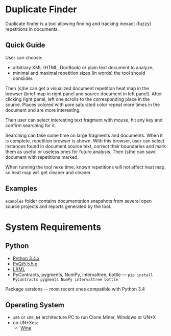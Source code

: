 Duplicate Finder
================

Duplicate finder is a tool allowing finding and tracking inexact (fuzzy) repetitions in documents.

Quick Guide
-----------

User can choose:

* arbitrary XML (HTML, DocBook) or plain text document to analyze;
* minimal and maximal repetition sizes (in words) the tool should consiider.

Then (s)he can get a visualized document repetition heat map in the browser (brief map in right panel and
source document in left panel). After clicking right panel, left one scrolls to the corresponding place in the source.
Places colored with ьore saturated color repeat more times in the document and are more interesting.

Then user can select interesting text fragment with mouse, hit any key and confirm searching for it.

Searching can take some time on large fragments and documents. When it is complete, repetition browser is shown. With
this browser, user can select instances found in document source text, correct their boundaries and mark them as useful
or useless ones for future analysis. Then (s)he can save document with repetitions marked.

When running the tool nexе time, known repetitions will not affect heat map, so heat map will get cleaner and cleaner.

Examples
--------

`examples` folder contains documentation snapshots from several open source projects and reports generated by the tool.

System Requirements
===================

Python
------

* [Python 3.4.x](https://www.python.org/downloads/release/python-344/)
* [PyQt5 5.5.x](https://sourceforge.net/projects/pyqt/files/PyQt5/PyQt-5.5.1/)
* [LXML](https://pypi.python.org/pypi/lxml/3.6.0)
* PyContracts, pygments, NumPy, intervaltree, bottle — `pip install PyContracts pygments NumPy intervaltree bottle`

Package versions -- most recent ones compatible with Python 3.4

Operating System
----------------

* `x86` or `x86_64` architecture PC to run Clone Miner, Windows or UN*X
* on UN*Xes:
    * [Wine](https://www.winehq.org/)
